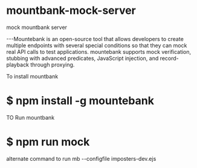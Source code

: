 # mountbank-mock-server
 mock mountbank server

---Mountebank is an open-source tool that allows developers to create multiple endpoints with several special conditions so that they can mock real API calls to test applications.
mountebank supports mock verification, stubbing with advanced predicates, JavaScript injection, and record-playback through proxying.

To install mountbank 
# $ npm install -g mountebank

TO Run mountbank
# $ npm run mock

alternate command to run
mb --configfile imposters-dev.ejs
